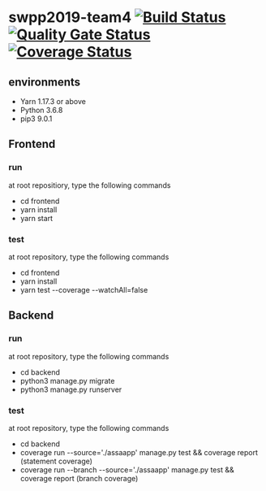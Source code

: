 # swpp2019-team4 [![Build Status](https://travis-ci.org/swsnu/swpp2019-team4.svg?branch=master)](https://travis-ci.org/swsnu/swpp2019-team4) [![Quality Gate Status](https://sonarcloud.io/api/project_badges/measure?project=swsnu_swpp2019-team4&metric=alert_status)](https://sonarcloud.io/dashboard?id=swsnu_swpp2019-team4) [![Coverage Status](https://coveralls.io/repos/github/swsnu/swpp2019-team4/badge.svg)](https://coveralls.io/github/swsnu/swpp2019-team4)

## environments

* Yarn 1.17.3 or above
* Python 3.6.8
* pip3 9.0.1

## Frontend

### run
at root repositiory, type the following commands

* cd frontend
* yarn install
* yarn start

### test
at root repository, type the following commands

* cd frontend
* yarn install
* yarn test --coverage --watchAll=false

## Backend

### run
at root repository, type the following commands

* cd backend
* python3 manage.py migrate
* python3 manage.py runserver

### test
at root repository, type the following commands

* cd backend
* coverage run --source='./assaapp' manage.py test && coverage report (statement coverage)
* coverage run --branch --source='./assaapp' manage.py test && coverage report (branch coverage)

